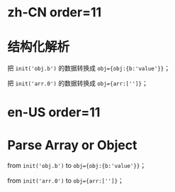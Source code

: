 # zh-CN order=11

# 结构化解析

把 `init('obj.b')` 的数据转换成 `obj={obj:{b:'value'}}`；

把 `init('arr.0')` 的数据转换成 `obj={arr:['']}`；

# en-US order=11

# Parse Array or Object

from `init('obj.b')` to `obj={obj:{b:'value'}}`；

from `init('arr.0')` to `obj={arr:['']}`；
